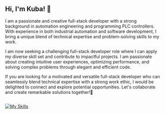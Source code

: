 ## Hi, I'm Kuba! 👋

I am a passionate and creative full-stack developer with a strong background in automation engineering and programming PLC controllers. With experience in both industrial automation and software development, I bring a unique blend of technical expertise and problem-solving skills to my work.

I am now seeking a challenging full-stack developer role where I can apply my diverse skill set and contribute to impactful projects. I am passionate about creating intuitive user experiences, optimizing performance, and solving complex problems through elegant and efficient code.

If you are looking for a motivated and versatile full-stack developer who can seamlessly blend technical expertise with a strong work ethic, I would be delighted to connect and explore potential opportunities. Let's collaborate and create remarkable solutions together!🧡
##
[![My Skills](https://skillicons.dev/icons?i=next,nodejs,react,redux,ts,js,html,css,sass,mongodb,firebase,arduino,raspberrypi)](https://skillicons.dev)
